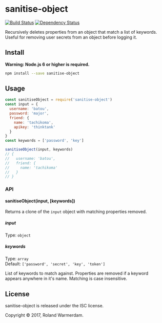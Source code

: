 # sanitise-object

[![Build Status](https://travis-ci.org/Rowno/sanitise-object.svg?branch=master)](https://travis-ci.org/Rowno/sanitise-object)
[![Dependency Status](https://david-dm.org/Rowno/sanitise-object/status.svg)](https://david-dm.org/Rowno/sanitise-object)

Recursively deletes properties from an object that match a list of keywords. Useful for removing user secrets from an object before logging it.


## Install

**Warning: Node.js 6 or higher is required.**
```bash
npm install --save sanitise-object
```

## Usage

```js
const sanitiseObject = require('sanitise-object')
const input = {
  username: 'batou',
  password: 'major',
  friend: {
    name: 'tachikoma',
    apikey: 'thinktank'
  }
}
const keywords = ['password', 'key']

sanitiseObject(input, keywords)
// {
//   username: 'batou',
//   friend: {
//     name: 'tachikoma'
//   }
// }
```

### API

#### sanitiseObject(input, [keywords])

Returns a clone of the `input` object with matching properties removed.

##### input

Type: `object`

##### keywords

Type: `array`<br>
Default: `['password', 'secret', 'key', 'token']`

List of keywords to match against. Properties are removed if a keyword appears anywhere in it's name. Matching is case insensitive.


## License

sanitise-object is released under the ISC license.

Copyright © 2017, Roland Warmerdam.

